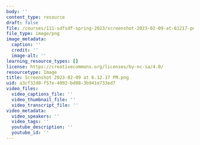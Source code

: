 ```yaml
---
body: ''
content_type: resource
draft: false
file: /courses/111-sdfsdf-spring-2023/screenshot-2023-02-09-at-61217-pm.png
file_type: image/png
image_metadata:
  caption: ''
  credit: ''
  image-alt: ''
learning_resource_types: []
license: https://creativecommons.org/licenses/by-nc-sa/4.0/
resourcetype: Image
title: Screenshot 2023-02-09 at 6.12.17 PM.png
uid: a3cf32d0-f57e-4092-bd08-3b941e733ed7
video_files:
  video_captions_file: ''
  video_thumbnail_file: ''
  video_transcript_file: ''
video_metadata:
  video_speakers: ''
  video_tags: ''
  youtube_description: ''
  youtube_id: ''
---
```

